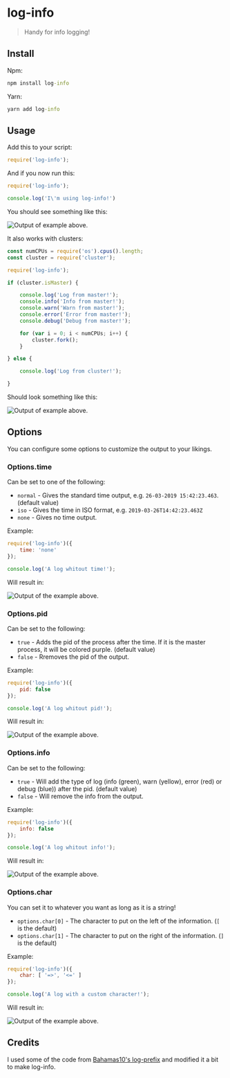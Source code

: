# log-info

> Handy for info logging!

## Install

Npm:
```cmd
npm install log-info
```
Yarn:
```cmd
yarn add log-info
```

## Usage

Add this to your script:
```javascript
require('log-info');
```

And if you now run this:
```javascript
require('log-info');

console.log('I\'m using log-info!')
```
You should see something like this:

![Output of example above.](https://imgur.com/FY4PUfU.png)

It also works with clusters:

```javascript
const numCPUs = require('os').cpus().length;
const cluster = require('cluster');

require('log-info');

if (cluster.isMaster) {

    console.log('Log from master!');
    console.info('Info from master!');
    console.warn('Warn from master!');
    console.error('Error from master!');
    console.debug('Debug from master!');

    for (var i = 0; i < numCPUs; i++) {
        cluster.fork();
    }

} else {

    console.log('Log from cluster!');

}
```

Should look something like this:

![Output of example above.](https://imgur.com/5e7dZPI.png)

## Options

You can configure some options to customize the output to your likings.

### Options.time

Can be set to one of the following:
- `normal` - Gives the standard time output, e.g. `26-03-2019 15:42:23.463`. (default value)
- `iso` - Gives the time in ISO format, e.g. `2019-03-26T14:42:23.463Z`
- `none` - Gives no time output.

Example:
```javascript
require('log-info')({
    time: 'none'
});

console.log('A log whitout time!');
```
Will result in:

![Output of the example above.](https://imgur.com/AuGiQGW.png)

### Options.pid

Can be set to the following:
- `true` - Adds the pid of the process after the time. If it is the master process, it will be colored purple. (default value)
- `false` - Rremoves the pid of the output.

Example:
```javascript
require('log-info')({
    pid: false
});

console.log('A log whitout pid!');
```
Will result in:

![Output of the example above.](https://imgur.com/f17rhQx.png)

### Options.info

Can be set to the following:
- `true` - Will add the type of log (info (green), warn (yellow), error (red) or debug (blue)) after the pid. (default value)
- `false` - Will remove the info from the output.

Example:
```javascript
require('log-info')({
    info: false
});

console.log('A log whitout info!');
```
Will result in:

![Output of the example above.](https://imgur.com/AuGiQGW.png)

### Options.char

You can set it to whatever you want as long as it is a string!

- `options.char[0]` - The character to put on the left of the information. (`[` is the default)
- `options.char[1]` - The character to put on the right of the information. (`]` is the default)

Example:
```javascript
require('log-info')({
    char: [ '=>', '<=' ]
});

console.log('A log with a custom character!');
```
Will result in:

![Output of the example above.](https://imgur.com/z7Lo4WD.png)

## Credits

I used some of the code from [Bahamas10's log-prefix](https://www.npmjs.com/package/log-prefix) and modified it a bit to make log-info.
